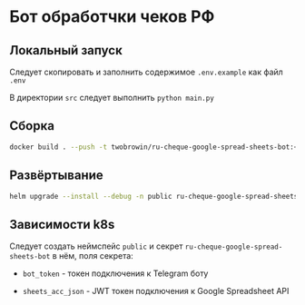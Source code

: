 # Бот обработчки чеков РФ

## Локальный запуск

Следует скопировать и заполнить содержимое `.env.example` как файл `.env`

В директории `src` следует выполнить `python main.py`

## Сборка

```bash
docker build . --push -t twobrowin/ru-cheque-google-spread-sheets-bot:<version>
```

## Развёртывание

```bash
helm upgrade --install --debug -n public ru-cheque-google-spread-sheets-bot ./charts
```

## Зависимости k8s

Следует создать неймспейс `public` и секрет `ru-cheque-google-spread-sheets-bot` в нём, поля секрета:

* `bot_token` - токен подключения к Telegram боту

* `sheets_acc_json` - JWT токен подключения к Google Spreadsheet API
